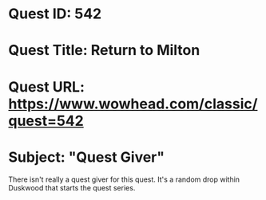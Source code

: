 # Quest ID: 542
# Quest Title: Return to Milton
# Quest URL: https://www.wowhead.com/classic/quest=542
# Subject: "Quest Giver"
There isn't really a quest giver for this quest. It's a random drop within Duskwood that starts the quest series.